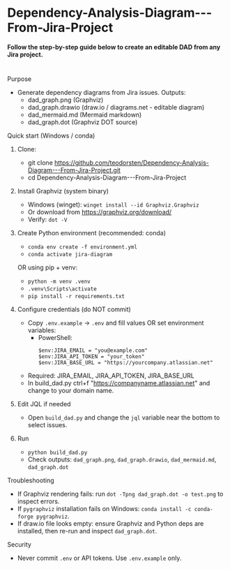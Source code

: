 # Dependency-Analysis-Diagram---From-Jira-Project

**Follow the step-by-step guide below to create an editable DAD from any Jira project.**

#

Purpose
- Generate dependency diagrams from Jira issues. Outputs:
  - dad_graph.png (Graphviz)
  - dad_graph.drawio (draw.io / diagrams.net - editable diagram)
  - dad_mermaid.md (Mermaid markdown)
  - dad_graph.dot (Graphviz DOT source)

Quick start (Windows / conda)
1. Clone:
   - git clone https://github.com/teodorsten/Dependency-Analysis-Diagram---From-Jira-Project.git
   - cd Dependency-Analysis-Diagram---From-Jira-Project

2. Install Graphviz (system binary)
   - Windows (winget): `winget install --id Graphviz.Graphviz`
   - Or download from https://graphviz.org/download/
   - Verify: `dot -V`

3. Create Python environment (recommended: conda)
   - `conda env create -f environment.yml`
   - `conda activate jira-diagram`

   OR using pip + venv:
   - `python -m venv .venv`
   - `.venv\Scripts\activate`
   - `pip install -r requirements.txt`

4. Configure credentials (do NOT commit)
   - Copy `.env.example` → `.env` and fill values OR set environment variables:
     - PowerShell:
       ```
       $env:JIRA_EMAIL = "you@example.com"
       $env:JIRA_API_TOKEN = "your_token"
       $env:JIRA_BASE_URL = "https://yourcompany.atlassian.net"
       ```
   - Required: JIRA_EMAIL, JIRA_API_TOKEN, JIRA_BASE_URL
   - In build_dad.py ctrl+f "https://companyname.atlassian.net" and change to your domain name.

5. Edit JQL if needed
   - Open `build_dad.py` and change the `jql` variable near the bottom to select issues.

6. Run
   - `python build_dad.py`
   - Check outputs: `dad_graph.png`, `dad_graph.drawio`, `dad_mermaid.md`, `dad_graph.dot`

Troubleshooting
- If Graphviz rendering fails: run `dot -Tpng dad_graph.dot -o test.png` to inspect errors.
- If `pygraphviz` installation fails on Windows: `conda install -c conda-forge pygraphviz`.
- If draw.io file looks empty: ensure Graphviz and Python deps are installed, then re-run and inspect `dad_graph.dot`.

Security
- Never commit `.env` or API tokens. Use `.env.example` only.
